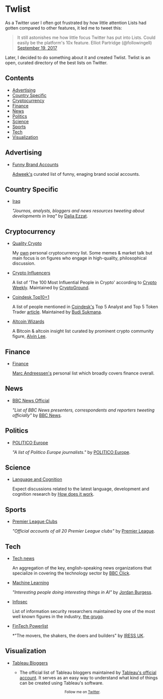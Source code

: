 # Twlist

As a Twitter user I often got frustrated by how little attention Lists had gotten compared to other features, it led me to tweet this:


> It still astonishes me how little focus Twitter has put into Lists. Could easily be the platform's 10x feature. Elliot Partridge (@followingell) [September 19, 2017](https://twitter.com/followingell/status/910256129904701446?ref_src=twsrc%5Etfw)


Later, I decided to do something about it and created Twlist. Twlist is an open, curated directory of the best lists on Twitter.

## Contents

- [Advertising](#advertising)
- [Country Specific](#country-specific)
- [Cryptocurrency](#cryptocurrency)
- [Finance](#finance)
- [News](#news)
- [Politics](#politics)
- [Science](#science)
- [Sports](#sports)
- [Tech](#tech)
- [Visualization](#visualization)

## Advertising

- [Funny Brand Accounts](https://twitter.com/Adweek/lists/funny-brand-accounts)

   [Adweek's](https://twitter.com/Adweek) curated list of funny, enaging brand social accounts.

## Country Specific

- [Iraq](https://twitter.com/DaliaEzzat_/lists/iraq)

   *"Journos, analysts, bloggers and news resources tweeting about developments in Iraq"* by [Dalia Ezzat](https://twitter.com/DaliaEzzat_).

## Cryptocurrency

- [Quality Crypto](https://twitter.com/followingell/lists/quality-crypto)

   My [own](https://twitter.com/followingell) personal cryptocurrency list. Some memes & market talk but main focus is on figures who engage in high-quality, philosophical discussion.

- [Crypto Influencers](https://twitter.com/CryptoGround/lists/crypto-influencers)

   A list of 'The 100 Most Influential People in Crypto' according to [Crypto Weekly](https://cryptoweekly.co/100/). Maintained by [CryptoGround](https://twitter.com/CryptoGround/lists).
   
- [Coindesk Top10+1](https://twitter.com/BudiSukmana/lists/coindesk-top10-1)

   A list of people mentioned in [Coindesk's](https://twitter.com/coindesk) Top 5 Analyst and Top 5 Token Trader [article](https://www.coindesk.com/coindesks-top-10-token-traders-analysts-2017/). Maintained by [Budi Sukmana](https://twitter.com/BudiSukmana). 

- [Altcoin Wizards](https://twitter.com/onemanatatime/lists/altcoin-wizards)

   A Bitcoin & altcoin insight list curated by prominent crypto community figure, [Alvin Lee](https://twitter.com/onemanatatime).

## Finance

- [Finance](https://twitter.com/pmarca/lists/finance)

   [Marc Andreessen's](https://twitter.com/pmarca) personal list which broadly covers finance overall. 

## News

- [BBC News Official](https://twitter.com/BBCNews/lists/bbc-news-official)

   *"List of BBC News presenters, correspondents and reporters tweeting officially"* by [BBC News](https://twitter.com/BBCNews).

## Politics

- [POLITICO Europe](https://twitter.com/POLITICOEurope/lists/politico-europe)

   *"A list of Politico Europe journalists."* by [POLITICO Europe](https://twitter.com/POLITICOEurope).

## Science

- [Language and Cognition](https://twitter.com/generuso/lists/language-and-cognition)

   Expect discussions related to the latest language, development and cognition research by [How does it work](https://twitter.com/generuso).


## Sports

- [Premier League Clubs](https://twitter.com/premierleague/lists/premier-league-clubs)

   *"Official accounts of all 20 Premier League clubs"* by [Premier League](https://twitter.com/premierleague).

## Tech

- [Tech news](https://twitter.com/BBCClick/lists/tech-news)

   An aggregation of the key, english-speaking news organizations that specialize in covering the technology sector by [BBC Click](https://twitter.com/BBCClick).

- [Machine Learning](https://twitter.com/jordnb/lists/machine-learning)

   *"Interesting people doing interesting things in AI"* by [Jordan Burgess](https://twitter.com/jordnb).

- [Infosec](https://twitter.com/thegrugq/lists/infosec)

   List of information security researchers maintained by one of the most well known figures in the industry, [the grugq](https://twitter.com/thegrugq).

- [FinTech Powerlist](https://twitter.com/iressUK/lists/fintech-powerlist)

   *"The movers, the shakers, the doers and builders" by [IRESS UK](https://twitter.com/iressUK).

## Visualization

- [Tableau Bloggers](https://twitter.com/tableau/lists/tableau-bloggers)

   * The official list of Tableau bloggers maintained by [Tableau's official account](https://twitter.com/tableau). It serves as an easy way to understand what kind of things can be created using Tableau's software.


<p align="center">
	<sub>Follow me on <a href="https://twitter.com/followingell">Twitter</a>.</sub>
</p>
